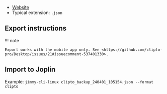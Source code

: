 - [Website](https://clipto.pro/)
- Typical extension: `.json`

## Export instructions

!!! note

    Export works with the mobile app only. See <https://github.com/clipto-pro/Desktop/issues/21#issuecomment-537401330>.

## Import to Joplin

Example: `jimmy-cli-linux clipto_backup_240401_105154.json --format clipto`
